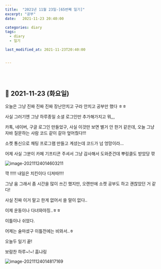 ```yaml
---
title:  "2021년 11월 23일-[65번째 일기]"
excerpt: "공부"
date:   2021-11-23 20:40:00 

categories: diary
tags:
  - diary
  - 일기

last_modified_at: 2021-11-23T20:40:00


---
```


<br/>

<br/>

## 🧾 2021-11-23 (화요일)

오늘은 그냥 진짜 진짜 진짜 장난안치고 구라 안치고 공부만 했다 ㅎㅎ

사실 그러기엔 그냥 하루종일 소셜 로그인만 추가해가지고 뭐,,,

카톡, 네이버, 구글 로그인 만들었구, 사실 이것만 보면 별거 안 한거 같은데, 오늘 그냥 자바 질문하는 사람 코드 같이 갈아 엎어줬다!!!

소켓 통신으로 채팅 프로그램 만들고 계셨는데 코드가 넘 엉망이라...

어제 사실 그분이 카페 기프티콘 주셔서 그냥 감사해서 도와준건데 뿌링클도 받았당 꺆

![image-20211124014603211](https://raw.githubusercontent.com/ShinDongHun1/image_repo/main/img/image-20211124014603211.png)

꺅 !!!!! 내일은 치킨이다 디져따!!!!

그냥 움 그래서 좀 시간을 많이 쓰긴 했지만, 오랜만에 소켓 공부도 하고 괜찮았던 거 같다!

사실 진짜 이거 말고 한게 없어서 쓸 말이 없다..

이제 운동이나 다녀와야징..ㅎㅎ

이틀이나 쉬었다.

어제는 술마셨구 이틀전에는 비와서..ㅎ

오늘두 일기 끝!

보람찬 하루~!~! 흠냐링

![image-20211124014817169](https://raw.githubusercontent.com/ShinDongHun1/image_repo/main/img/image-20211124014817169.png)